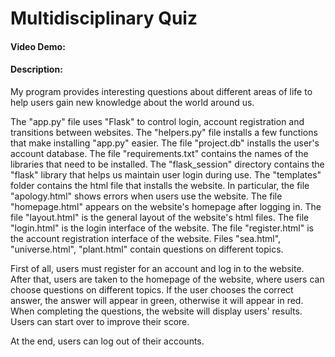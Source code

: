 # Multidisciplinary Quiz
#### Video Demo:  <URL HERE>
#### Description:
My program provides interesting questions about different areas of life to help users gain new knowledge about the world around us.

The "app.py" file uses "Flask" to control login, account registration and transitions between websites.
The "helpers.py" file installs a few functions that make installing "app.py" easier.
The file "project.db" installs the user's account database.
The file "requirements.txt" contains the names of the libraries that need to be installed.
The "flask_session" directory contains the "flask" library that helps us maintain user login during use.
The "templates" folder contains the html file that installs the website.
In particular, the file "apology.html" shows errors when users use the website.
The file "homepage.html" appears on the website's homepage after logging in.
The file "layout.html" is the general layout of the website's html files.
The file "login.html" is the login interface of the website.
The file "register.html" is the account registration interface of the website.
Files "sea.html", "universe.html", "plant.html" contain questions on different topics.

First of all, users must register for an account and log in to the website. After that, users are taken to the homepage of the website, where users can choose questions on different topics. If the user chooses the correct answer, the answer will appear in green, otherwise it will appear in red. When completing the questions, the website will display users' results. Users can start over to improve their score.

At the end, users can log out of their accounts.